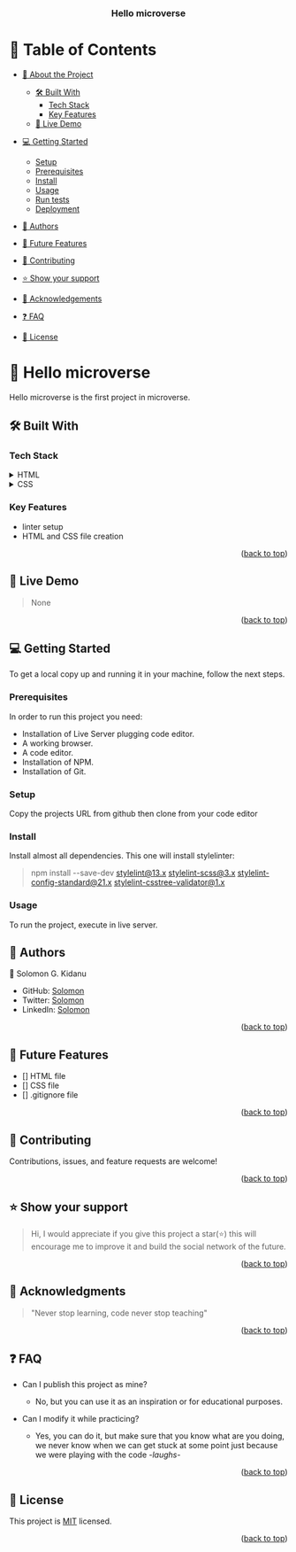 
<a name="readme-top"></a>

<div align="center">
  <h3><b>Hello microverse</b></h3>
</div>

# 📗 Table of Contents

- [📖 About the Project](#about-project)
  - [🛠 Built With](#built-with)
    - [Tech Stack](#tech-stack)
    - [Key Features](#key-features)
  - [🚀 Live Demo](#live-demo)
- [💻 Getting Started](#getting-started)
  - [Setup](#setup)
  - [Prerequisites](#prerequisites)
  - [Install](#install)
  - [Usage](#usage)
  - [Run tests](#run-tests)
  - [Deployment](#triangular_flag_on_post-deployment)
- [👥 Authors](#authors)
- [🔭 Future Features](#future-features)

- [🤝 Contributing](#contributing)
- [⭐️ Show your support](#support)
- [🙏 Acknowledgements](#acknowledgements)
- [❓ FAQ](#faq)
- [📝 License](#license)

# 📖 Hello microverse <a name="about-project"></a>

Hello microverse is the first project in microverse.

## 🛠 Built With <a name="built-with"></a>

### Tech Stack <a name="tech-stack"></a>

<details>
  <summary>HTML</summary>
</details>
<details>
  <summary>CSS</summary>
  
</details>

### Key Features <a name="key-features"></a>

- linter setup
- HTML and CSS file creation
<p align="right">
(<a href="#readme-top">back to top</a>)</p>

## 🚀 Live Demo <a name="live-demo"></a>

  > None

  <p align="right">(<a href="#readme-top">back to top</a>)</p>

  ## 💻 Getting Started <a name="getting-started"></a>

  To get a local copy up and running it in your machine, follow the next steps.

  ### Prerequisites

  In order to run this project you need:

- Installation of Live Server plugging code editor.
- A working browser.
- A code editor.
- Installation of NPM.
- Installation of Git.
  
### Setup

Copy the projects URL from github then clone from your code editor

### Install

Install almost all dependencies.
This one will install stylelinter:

> npm install --save-dev
> stylelint@13.x stylelint-scss@3.x stylelint-config-standard@21.x stylelint-csstree-validator@1.x

### Usage

To run the project, execute in live server.

## 👥 Authors <a name="authors"></a>

👤 Solomon G. Kidanu

- GitHub: [Solomon](https://github.com/solog0039)
- Twitter: [Solomon](https://twitter.com/Solomon57320119)
- LinkedIn: [Solomon](https://www.linkedin.com/in/solomon-kidanu-62a994232/)


<p align="right">(<a href="#readme-top">back to top</a>)</p>

## 🔭 Future Features <a name="future-features"></a>

- [] HTML file
- [] CSS file
- [] .gitignore file

<p align="right">(<a href="#readme-top">back to top</a>)</p>

## 🤝 Contributing <a name="contributing"></a>

Contributions, issues, and feature requests are welcome!

<p align="right">(<a href="#readme-top">back to top</a>)</p>

## ⭐️ Show your support <a name="support"></a>

> Hi, I would appreciate if you give this project a star(⭐️) this will encourage me to improve it and build the social network of the future.

<p align="right">(<a href="#readme-top">back to top</a>)</p>

## 🙏 Acknowledgments <a name="acknowledgements"></a>

> "Never stop learning, code never stop teaching"

<p align="right">(<a href="#readme-top">back to top</a>)</p>

## ❓ FAQ <a name="faq"></a>

- Can I publish this project as mine?

  - No, but you can use it as an inspiration or for educational purposes.

- Can I modify it while practicing?

  - Yes, you can do it, but make sure that you know what are you doing, we never know when we can get stuck at some point just because we were playing with the code _-laughs-_

  <p align="right">(<a href="#readme-top">back to top</a>)</p>

## 📝 License <a name="license"></a>

This project is [MIT](./LICENSE) licensed.

<p align="right">(<a href="#readme-top">back to top</a>)</p>